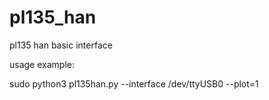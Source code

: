 # pl135_han
pl135 han basic interface

usage example:

sudo python3 pl135han.py --interface /dev/ttyUSB0 --plot=1
